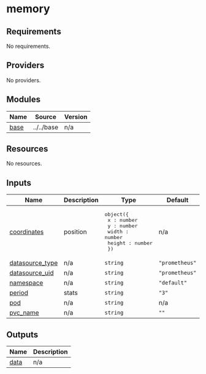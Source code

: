 # memory

<!-- BEGINNING OF PRE-COMMIT-TERRAFORM DOCS HOOK -->
## Requirements

No requirements.

## Providers

No providers.

## Modules

| Name | Source | Version |
|------|--------|---------|
| <a name="module_base"></a> [base](#module\_base) | ../../base | n/a |

## Resources

No resources.

## Inputs

| Name | Description | Type | Default | Required |
|------|-------------|------|---------|:--------:|
| <a name="input_coordinates"></a> [coordinates](#input\_coordinates) | position | <pre>object({<br/>    x : number<br/>    y : number<br/>    width : number<br/>    height : number<br/>  })</pre> | n/a | yes |
| <a name="input_datasource_type"></a> [datasource\_type](#input\_datasource\_type) | n/a | `string` | `"prometheus"` | no |
| <a name="input_datasource_uid"></a> [datasource\_uid](#input\_datasource\_uid) | n/a | `string` | `"prometheus"` | no |
| <a name="input_namespace"></a> [namespace](#input\_namespace) | n/a | `string` | `"default"` | no |
| <a name="input_period"></a> [period](#input\_period) | stats | `string` | `"3"` | no |
| <a name="input_pod"></a> [pod](#input\_pod) | n/a | `string` | n/a | yes |
| <a name="input_pvc_name"></a> [pvc\_name](#input\_pvc\_name) | n/a | `string` | `""` | no |

## Outputs

| Name | Description |
|------|-------------|
| <a name="output_data"></a> [data](#output\_data) | n/a |
<!-- END OF PRE-COMMIT-TERRAFORM DOCS HOOK -->
